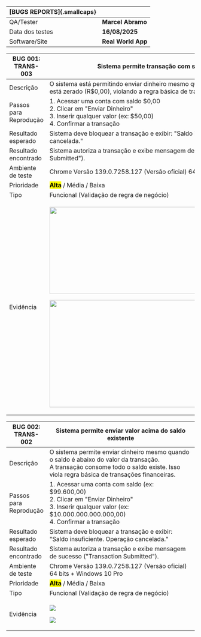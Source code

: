 | [BUGS REPORTS]{.smallcaps} |                    |
|----------------------------|--------------------|
| QA/Tester                  | **Marcel Abramo**  |
| Data dos testes            | **16/08/2025**     |
| Software/Site              | **Real World App** |

<table>
<colgroup>
<col style="width: 17%" />
<col style="width: 82%" />
</colgroup>
<thead>
<tr class="header">
<th>BUG 001:<br />
<strong>TRANS-003</strong></th>
<th>Sistema permite transação com saldo zero</th>
</tr>
</thead>
<tbody>
<tr class="odd">
<td>Descrição</td>
<td>O sistema está permitindo enviar dinheiro mesmo quando o saldo da
conta está zerado (R$0,00), violando a regra básica de transações
financeiras.</td>
</tr>
<tr class="even">
<td>Passos para Reprodução</td>
<td>1. Acessar uma conta com saldo $0,00<br />
2. Clicar em "Enviar Dinheiro"<br />
3. Inserir qualquer valor (ex: $50,00)<br />
4. Confirmar a transação</td>
</tr>
<tr class="odd">
<td>Resultado esperado</td>
<td>Sistema deve bloquear a transação e exibir: "Saldo insuficiente.
Operação cancelada."</td>
</tr>
<tr class="even">
<td>Resultado encontrado</td>
<td>Sistema autoriza a transação e exibe mensagem de sucesso
("Transaction Submitted").</td>
</tr>
<tr class="odd">
<td>Ambiente de teste</td>
<td>Chrome Versão 139.0.7258.127 (Versão oficial) 64 bits + Windows 10
Pro</td>
</tr>
<tr class="even">
<td>Prioridade</td>
<td><strong><mark>Alta</mark></strong> / Média / Baixa</td>
</tr>
<tr class="odd">
<td>Tipo</td>
<td>Funcional (Validação de regra de negócio)</td>
</tr>
<tr class="even">
<td>Evidência</td>
<td><p><img src="media/image1.png"
style="width:6.1375in;height:2.41736in" /></p>
<p><img src="media/image2.png"
style="width:6.1375in;height:2.97708in" /></p></td>
</tr>
</tbody>
</table>

<table>
<colgroup>
<col style="width: 17%" />
<col style="width: 82%" />
</colgroup>
<thead>
<tr class="header">
<th>BUG 002:<br />
<strong>TRANS-002</strong></th>
<th>Sistema permite enviar valor acima do saldo existente</th>
</tr>
</thead>
<tbody>
<tr class="odd">
<td>Descrição</td>
<td>O sistema permite enviar dinheiro mesmo quando o saldo é abaixo do
valor da transação.<br />
A transação consome todo o saldo existe. Isso viola regra básica de
transações financeiras.</td>
</tr>
<tr class="even">
<td>Passos para Reprodução</td>
<td>1. Acessar uma conta com saldo (ex: $99.600,00)<br />
2. Clicar em "Enviar Dinheiro"<br />
3. Inserir qualquer valor (ex: $10.000.000.000.000,00)<br />
4. Confirmar a transação</td>
</tr>
<tr class="odd">
<td>Resultado esperado</td>
<td>Sistema deve bloquear a transação e exibir: "Saldo insuficiente.
Operação cancelada."</td>
</tr>
<tr class="even">
<td>Resultado encontrado</td>
<td>Sistema autoriza a transação e exibe mensagem de sucesso
("Transaction Submitted").</td>
</tr>
<tr class="odd">
<td>Ambiente de teste</td>
<td>Chrome Versão 139.0.7258.127 (Versão oficial) 64 bits + Windows 10
Pro</td>
</tr>
<tr class="even">
<td>Prioridade</td>
<td><strong><mark>Alta</mark></strong> / Média / Baixa</td>
</tr>
<tr class="odd">
<td>Tipo</td>
<td>Funcional (Validação de regra de negócio)</td>
</tr>
<tr class="even">
<td>Evidência</td>
<td><p><img src="media/image3.png" /></p>
<p><img src="media/image4.png" /></p></td>
</tr>
</tbody>
</table>
